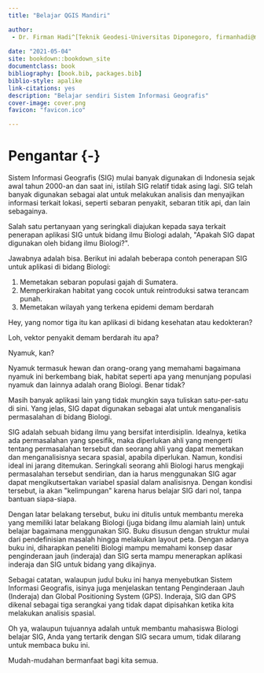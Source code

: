 ```yaml
--- 
title: "Belajar QGIS Mandiri"

author:
 - Dr. Firman Hadi^[Teknik Geodesi-Universitas Diponegoro, firmanhadi@me.com]
    
date: "2021-05-04"
site: bookdown::bookdown_site
documentclass: book
bibliography: [book.bib, packages.bib]
biblio-style: apalike
link-citations: yes
description: "Belajar sendiri Sistem Informasi Geografis"
cover-image: cover.png
favicon: "favicon.ico"

---
```


# Pengantar {-}

Sistem Informasi Geografis (SIG) mulai banyak digunakan di Indonesia sejak awal tahun 2000-an dan saat ini, istilah SIG relatif tidak asing lagi. SIG telah banyak digunakan sebagai alat untuk melakukan analisis dan menyajikan informasi terkait lokasi, seperti sebaran penyakit, sebaran titik api, dan lain sebagainya.

Salah satu pertanyaan yang seringkali diajukan kepada saya terkait penerapan aplikasi SIG untuk bidang ilmu Biologi adalah, "Apakah SIG dapat digunakan oleh bidang ilmu Biologi?". 

Jawabnya adalah bisa. Berikut ini adalah beberapa contoh penerapan SIG untuk aplikasi di bidang Biologi:

1. Memetakan sebaran populasi gajah di Sumatera.
2. Memperkirakan habitat yang cocok untuk reintroduksi satwa terancam punah.
3. Memetakan wilayah yang terkena epidemi demam berdarah

Hey, yang nomor tiga itu kan aplikasi di bidang kesehatan atau kedokteran? 

Loh, vektor penyakit demam berdarah itu apa? 

Nyamuk, kan? 

Nyamuk termasuk hewan dan orang-orang yang memahami bagaimana nyamuk ini berkembang biak, habitat seperti apa yang menunjang populasi nyamuk dan lainnya adalah orang Biologi. Benar tidak?

Masih banyak aplikasi lain yang tidak mungkin saya tuliskan satu-per-satu di sini. Yang jelas, SIG dapat digunakan sebagai alat untuk menganalisis permasalahan di bidang Biologi.

SIG adalah sebuah bidang ilmu yang bersifat interdisiplin. Idealnya, ketika ada permasalahan yang spesifik, maka diperlukan ahli yang mengerti tentang permasalahan tersebut dan seorang ahli yang dapat memetakan dan menganalisisnya secara spasial, apabila diperlukan. Namun, kondisi ideal ini jarang ditemukan. Seringkali seorang ahli Biologi harus mengkaji permasalahan tersebut sendirian, dan ia harus menggunakan SIG agar dapat mengikutsertakan variabel spasial dalam analisisnya. Dengan kondisi tersebut, ia akan "kelimpungan" karena harus belajar SIG dari nol, tanpa bantuan siapa-siapa. 

Dengan latar belakang tersebut, buku ini ditulis untuk membantu mereka yang memiliki latar belakang Biologi (juga bidang ilmu alamiah lain) untuk belajar bagaimana menggunakan SIG. Buku disusun dengan struktur mulai dari pendefinisian masalah hingga melakukan layout peta. Dengan adanya buku ini, diharapkan peneliti Biologi mampu memahami konsep dasar penginderaan jauh (inderaja) dan SIG serta mampu menerapkan aplikasi inderaja dan SIG untuk bidang yang dikajinya.

Sebagai catatan, walaupun judul buku ini hanya menyebutkan Sistem Informasi Geografis, isinya juga menjelaskan tentang Penginderaan Jauh (Inderaja) dan Global Positioning System (GPS). Inderaja, SIG dan GPS dikenal sebagai tiga serangkai yang tidak dapat dipisahkan ketika kita melakukan analisis spasial.

Oh ya, walaupun tujuannya adalah untuk membantu mahasiswa Biologi belajar SIG, Anda yang tertarik dengan SIG secara umum, tidak dilarang untuk membaca buku ini. 

Mudah-mudahan bermanfaat bagi kita semua.





